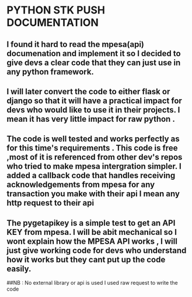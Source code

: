 # PYTHON STK PUSH DOCUMENTATION
## I found it hard to read the mpesa(api) documenation and implement it so I decided to give devs a clear code that they can just use in any python framework.

## I will later convert the code to either flask or django so that it will have a practical impact for devs who would like to use it in their projects. I mean it has very little impact for raw python .

## The code is well tested and works perfectly as for this time's requirements . This code is free ,most of it is referenced from other dev's repos who tried to make mpesa intergration simpler. I added a callback code that handles receiving acknowledgements from mpesa for any transaction you make with their api I mean any http request to their api

##  The pygetapikey is a simple test to get an API KEY from mpesa. I will be abit mechanical so  I wont explain how the MPESA API works , I will just give working code for devs who understand how it works but they cant put up the code easily. 

##NB : No external library or api is used I used raw request to write the code